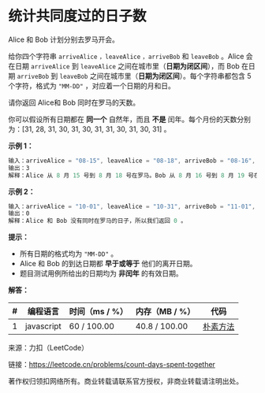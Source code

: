 # 统计共同度过的日子数

Alice 和 Bob 计划分别去罗马开会。

给你四个字符串 `arriveAlice` `，leaveAlice` `，arriveBob` 和 `leaveBob` 。Alice 会在日期 `arriveAlice` 到 `leaveAlice` 之间在城市里（**日期为闭区间**），而 Bob 在日期 `arriveBob` 到 `leaveBob` 之间在城市里（**日期为闭区间**）。每个字符串都包含 5 个字符，格式为 `"MM-DD"` ，对应着一个日期的月和日。

请你返回 Alice和 Bob 同时在罗马的天数。

你可以假设所有日期都在 **同一个** 自然年，而且 **不是** 闰年。每个月份的天数分别为：[31, 28, 31, 30, 31, 30, 31, 31, 30, 31, 30, 31] 。

**示例 1：**

``` javascript
输入：arriveAlice = "08-15", leaveAlice = "08-18", arriveBob = "08-16", leaveBob = "08-19"
输出：3
解释：Alice 从 8 月 15 号到 8 月 18 号在罗马。Bob 从 8 月 16 号到 8 月 19 号在罗马，他们同时在罗马的日期为 8 月 16、17 和 18 号。所以答案为 3 。
```

**示例 2：**

``` javascript
输入：arriveAlice = "10-01", leaveAlice = "10-31", arriveBob = "11-01", leaveBob = "12-31"
输出：0
解释：Alice 和 Bob 没有同时在罗马的日子，所以我们返回 0 。
```

**提示：**

- 所有日期的格式均为 `"MM-DD"` 。
- Alice 和 Bob 的到达日期都 **早于或等于** 他们的离开日期。
- 题目测试用例所给出的日期均为 **非闰年** 的有效日期。

**解答：**

**#**|**编程语言**|**时间（ms / %）**|**内存（MB / %）**|**代码**
--|--|--|--|--
1|javascript|60 / 100.00|40.8 / 100.00|[朴素方法](./javascript/ac_v1.js)

来源：力扣（LeetCode）

链接：https://leetcode.cn/problems/count-days-spent-together

著作权归领扣网络所有。商业转载请联系官方授权，非商业转载请注明出处。
